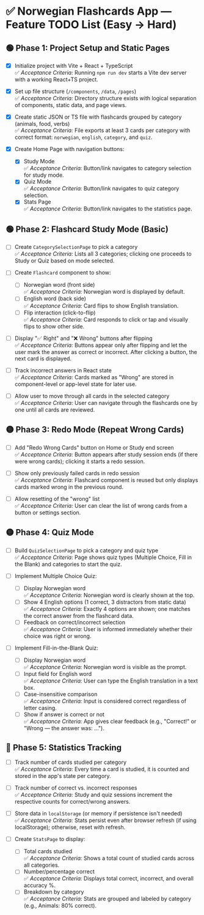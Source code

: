 # ✅ Norwegian Flashcards App — Feature TODO List (Easy → Hard)

## 🟢 Phase 1: Project Setup and Static Pages

- [x] Initialize project with Vite + React + TypeScript  
  ✅ *Acceptance Criteria:* Running `npm run dev` starts a Vite dev server with a working React+TS project.

- [x] Set up file structure (`/components`, `/data`, `/pages`)  
  ✅ *Acceptance Criteria:* Directory structure exists with logical separation of components, static data, and page views.

- [x] Create static JSON or TS file with flashcards grouped by category (animals, food, verbs)  
  ✅ *Acceptance Criteria:* File exports at least 3 cards per category with correct format: `norwegian`, `english`, `category`, and `quiz`.

- [x] Create Home Page with navigation buttons:
  - [x] Study Mode  
    ✅ *Acceptance Criteria:* Button/link navigates to category selection for study mode.
  - [x] Quiz Mode  
    ✅ *Acceptance Criteria:* Button/link navigates to quiz category selection.
  - [x] Stats Page  
    ✅ *Acceptance Criteria:* Button/link navigates to the statistics page.

## 🟢 Phase 2: Flashcard Study Mode (Basic)

- [ ] Create `CategorySelectionPage` to pick a category  
  ✅ *Acceptance Criteria:* Lists all 3 categories; clicking one proceeds to Study or Quiz based on mode selected.

- [ ] Create `Flashcard` component to show:
  - [ ] Norwegian word (front side)  
    ✅ *Acceptance Criteria:* Norwegian word is displayed by default.
  - [ ] English word (back side)  
    ✅ *Acceptance Criteria:* Card flips to show English translation.
  - [ ] Flip interaction (click-to-flip)  
    ✅ *Acceptance Criteria:* Card responds to click or tap and visually flips to show other side.

- [ ] Display "✅ Right" and "❌ Wrong" buttons after flipping  
  ✅ *Acceptance Criteria:* Buttons appear only after flipping and let the user mark the answer as correct or incorrect. After clicking a button, the next card is displayed.

- [ ] Track incorrect answers in React state  
  ✅ *Acceptance Criteria:* Cards marked as "Wrong" are stored in component-level or app-level state for later use.

- [ ] Allow user to move through all cards in the selected category  
  ✅ *Acceptance Criteria:* User can navigate through the flashcards one by one until all cards are reviewed.

## 🟡 Phase 3: Redo Mode (Repeat Wrong Cards)

- [ ] Add "Redo Wrong Cards" button on Home or Study end screen  
  ✅ *Acceptance Criteria:* Button appears after study session ends (if there were wrong cards); clicking it starts a redo session.

- [ ] Show only previously failed cards in redo session  
  ✅ *Acceptance Criteria:* Flashcard component is reused but only displays cards marked wrong in the previous round.

- [ ] Allow resetting of the "wrong" list  
  ✅ *Acceptance Criteria:* User can clear the list of wrong cards from a button or settings section.

## 🟡 Phase 4: Quiz Mode

- [ ] Build `QuizSelectionPage` to pick a category and quiz type  
  ✅ *Acceptance Criteria:* Page shows quiz types (Multiple Choice, Fill in the Blank) and categories to start the quiz.

- [ ] Implement Multiple Choice Quiz:
  - [ ] Display Norwegian word  
    ✅ *Acceptance Criteria:* Norwegian word is clearly shown at the top.
  - [ ] Show 4 English options (1 correct, 3 distractors from static data)  
    ✅ *Acceptance Criteria:* Exactly 4 options are shown; one matches the correct answer from the flashcard data.
  - [ ] Feedback on correct/incorrect selection  
    ✅ *Acceptance Criteria:* User is informed immediately whether their choice was right or wrong.

- [ ] Implement Fill-in-the-Blank Quiz:
  - [ ] Display Norwegian word  
    ✅ *Acceptance Criteria:* Norwegian word is visible as the prompt.
  - [ ] Input field for English word  
    ✅ *Acceptance Criteria:* User can type the English translation in a text box.
  - [ ] Case-insensitive comparison  
    ✅ *Acceptance Criteria:* Input is considered correct regardless of letter casing.
  - [ ] Show if answer is correct or not  
    ✅ *Acceptance Criteria:* App gives clear feedback (e.g., "Correct!" or "Wrong — the answer was: ...").

## 🔴 Phase 5: Statistics Tracking

- [ ] Track number of cards studied per category  
  ✅ *Acceptance Criteria:* Every time a card is studied, it is counted and stored in the app's state per category.

- [ ] Track number of correct vs. incorrect responses  
  ✅ *Acceptance Criteria:* Study and quiz sessions increment the respective counts for correct/wrong answers.

- [ ] Store data in `localStorage` (or memory if persistence isn't needed)  
  ✅ *Acceptance Criteria:* Stats persist even after browser refresh (if using localStorage); otherwise, reset with refresh.

- [ ] Create `StatsPage` to display:
  - [ ] Total cards studied  
    ✅ *Acceptance Criteria:* Shows a total count of studied cards across all categories.
  - [ ] Number/percentage correct  
    ✅ *Acceptance Criteria:* Displays total correct, incorrect, and overall accuracy %.
  - [ ] Breakdown by category  
    ✅ *Acceptance Criteria:* Stats are grouped and labeled by category (e.g., Animals: 80% correct).
